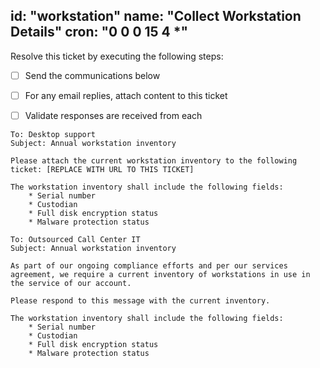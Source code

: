 id: "workstation"
name: "Collect Workstation Details"
cron: "0 0 0 15 4 *"
---

Resolve this ticket by executing the following steps:

- [ ] Send the communications below
- [ ] For any email replies, attach content to this ticket
- [ ] Validate responses are received from each


```
To: Desktop support
Subject: Annual workstation inventory

Please attach the current workstation inventory to the following ticket: [REPLACE WITH URL TO THIS TICKET]

The workstation inventory shall include the following fields:
    * Serial number
    * Custodian
    * Full disk encryption status
    * Malware protection status
```


```
To: Outsourced Call Center IT
Subject: Annual workstation inventory

As part of our ongoing compliance efforts and per our services agreement, we require a current inventory of workstations in use in the service of our account.

Please respond to this message with the current inventory.

The workstation inventory shall include the following fields:
    * Serial number
    * Custodian
    * Full disk encryption status
    * Malware protection status
```
